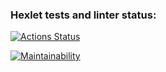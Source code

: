 ### Hexlet tests and linter status:
[![Actions Status](https://github.com/maysundr/java-project-lvl1/workflows/hexlet-check/badge.svg)](https://github.com/maysundr/java-project-lvl1/actions)

[![Maintainability](https://api.codeclimate.com/v1/badges/a99a88d28ad37a79dbf6/maintainability)](https://codeclimate.com/github/codeclimate/codeclimate/maintainability)